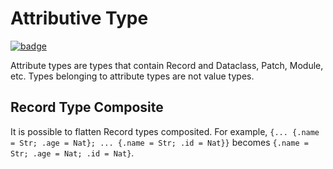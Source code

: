 # Attributive Type

[![badge](https://img.shields.io/endpoint.svg?url=https%3A%2F%2Fgezf7g7pd5.execute-api.ap-northeast-1.amazonaws.com%2Fdefault%2Fsource_up_to_date%3Fowner%3Derg-lang%26repos%3Derg%26ref%3Dmain%26path%3Ddoc/EN/syntax/type/09_attributive.md%26commit_hash%3Dae6d00168c17428bf967e44db3e6360e2471df8b)](https://gezf7g7pd5.execute-api.ap-northeast-1.amazonaws.com/default/source_up_to_date?owner=erg-lang&repos=erg&ref=main&path=doc/EN/syntax/type/09_attributive.md&commit_hash=ae6d00168c17428bf967e44db3e6360e2471df8b)

Attribute types are types that contain Record and Dataclass, Patch, Module, etc.
Types belonging to attribute types are not value types.

## Record Type Composite 

It is possible to flatten Record types composited.
For example, `{... {.name = Str; .age = Nat}; ... {.name = Str; .id = Nat}}` becomes `{.name = Str; .age = Nat; .id = Nat}`.